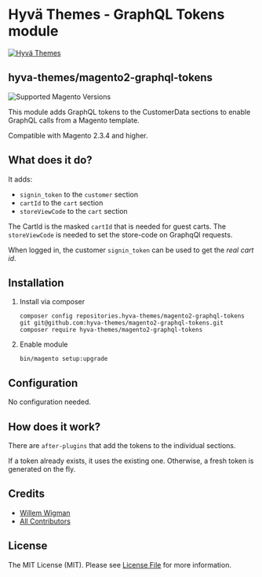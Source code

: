 # Hyvä Themes - GraphQL Tokens module

[![Hyvä Themes](https://hyva.io/media/wysiwyg/logo-compact.png)](https://hyva.io/)

## hyva-themes/magento2-graphql-tokens

![Supported Magento Versions][ico-compatibility]

This module adds GraphQL tokens to the CustomerData sections to enable GraphQL calls from a Magento template.

Compatible with Magento 2.3.4 and higher.

## What does it do?
It adds:
 - `signin_token` to the `customer` section
 - `cartId` to the `cart` section
 - `storeViewCode` to the `cart` section
 
The CartId is the masked `cartId` that is needed for guest carts. The `storeViewCode` is needed to set the store-code on GraphqQl requests.
 
When logged in, the customer `signin_token` can be used to get the *real cart id*.
 
## Installation
  
1. Install via composer
    ```
    composer config repositories.hyva-themes/magento2-graphql-tokens git git@github.com:hyva-themes/magento2-graphql-tokens.git
    composer require hyva-themes/magento2-graphql-tokens
    ```
2. Enable module
    ```
    bin/magento setup:upgrade
    ```
## Configuration
  
No configuration needed.
  
## How does it work?
There are `after-plugins` that add the tokens to the individual sections.
 
If a token already exists, it uses the existing one. Otherwise, a fresh token is generated on the fly.

## Credits

- [Willem Wigman][link-author]
- [All Contributors][link-contributors]

## License

The MIT License (MIT). Please see [License File](LICENSE.txt) for more information.

[ico-compatibility]: https://img.shields.io/badge/magento-%202.3%20|%202.4-brightgreen.svg?logo=magento&longCache=true&style=flat-square

[link-author]: https://github.com/wigman
[link-contributors]: ../../contributors

